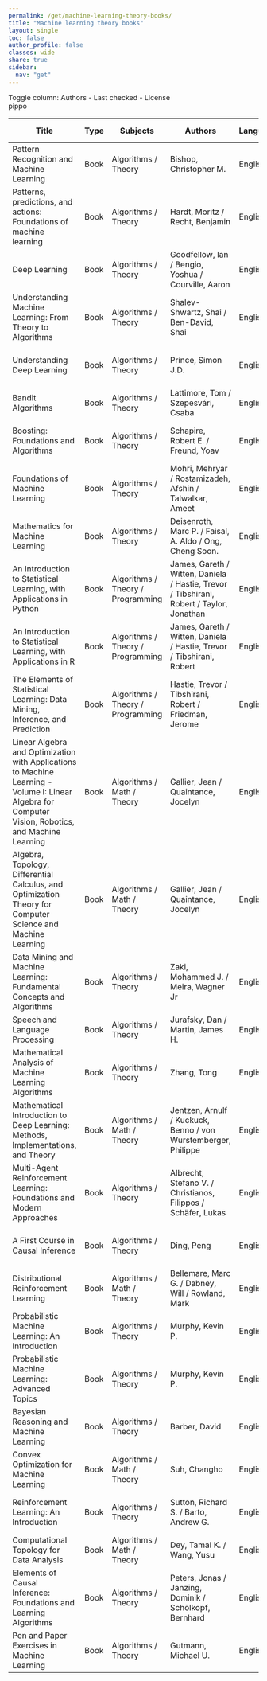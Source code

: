 ```yaml
---
permalink: /get/machine-learning-theory-books/
title: "Machine learning theory books"
layout: single
toc: false
author_profile: false
classes: wide
share: true
sidebar:
  nav: "get"
---
```

<div>
  Toggle column: <a class="toggle-vis" data-column="3">Authors</a> - <a class="toggle-vis" data-column="8">Last checked</a> - <a class="toggle-vis" data-column="9">License</a>
</div>
pippo
<table class="display" style="width:100%">
<thead>
<tr>
    <th>Title</th>
    <th>Type</th>
    <th>Subjects</th>
    <th>Authors</th>
    <th>Language</th>
    <th>Audience</th>
    <th>Reviews</th>
    <th>URLs</th>
    <th>Last checked</th>
    <th>License</th>
</tr>
</thead>
<tbody>
<tr>
    <td>Pattern Recognition and Machine Learning</td>
    <td>Book</td>
    <td>Algorithms / Theory</td>
    <td>Bishop, Christopher M.</td>
    <td>English</td>
    <td>Undergrad / Pract.</td>
    <td><a class="btn btn--danger" href="https://cfknow.github.io/review/Pattern-Recognition-and-Machine-Learning/" target="_blank">Antonio Montano - 04/11/2023</a></td>
    <td><a href="https://www.microsoft.com/en-us/research/uploads/prod/2006/01/Bishop-Pattern-Recognition-and-Machine-Learning-2006.pdf" target="_blank" class="btn btn--primary">PDF</a><br><a href="https://www.microsoft.com/en-us/research/people/cmbishop/prml-book/" target="_blank" class="btn btn--info">Site</a></td>
    <td>11/11/2023</td>
    <td></td>
</tr>
<tr>
    <td>Patterns, predictions, and actions: Foundations of machine learning</td>
    <td>Book</td>
    <td>Algorithms / Theory</td>
    <td>Hardt, Moritz / Recht, Benjamin</td>
    <td>English</td>
    <td>Undergrad / Pract.</td>
    <td></td>
    <td><a href="https://mlstory.org/pdf/patterns.pdf" target="_blank" class="btn btn--primary">PDF</a><br><a href="https://mlstory.org/" target="_blank" class="btn btn--info">Site</a></td>
    <td>11/11/2023</td>
    <td>CC BY-NC-ND 4.0 DEED</td>
</tr>
<tr>
    <td>Deep Learning</td>
    <td>Book</td>
    <td>Algorithms / Theory</td>
    <td>Goodfellow, Ian / Bengio, Yoshua / Courville, Aaron</td>
    <td>English</td>
    <td>Undergrad / Pract.</td>
    <td></td>
    <td><a href="https://www.deeplearningbook.org/" target="_blank" class="btn btn--info">Site</a></td>
    <td>11/11/2023</td>
    <td></td>
</tr>
<tr>
    <td>Understanding Machine Learning: From Theory to Algorithms</td>
    <td>Book</td>
    <td>Algorithms / Theory</td>
    <td>Shalev-Shwartz, Shai / Ben-David, Shai</td>
    <td>English</td>
    <td>Undergrad / Pract.</td>
    <td></td>
    <td><a href = "https://www.cs.huji.ac.il/~shais/UnderstandingMachineLearning/understanding-machine-learning-theory-algorithms.pdf" target = "_blank"  class="btn btn--primary">PDF</a><br><a href = "https://www.cs.huji.ac.il/~shais/UnderstandingMachineLearning/" target = "_blank" class="btn btn--info">Site</a></td>
    <td>11/11/2023</td>
    <td>Personal use</td>
</tr>
<tr>
    <td>Understanding Deep Learning</td>
    <td>Book</td>
    <td>Algorithms / Theory</td>
    <td>Prince, Simon J.D.</td>
    <td>English</td>
    <td>Undergrad / Pract.</td>
    <td></td>
    <td><a href = "https://github.com/udlbook/udlbook/releases/download/v1.15/UnderstandingDeepLearning_23_10_23_C.pdf" target = "_blank"  class="btn btn--primary">PDF</a><br><a href = "https://udlbook.github.io/udlbook/" target = "_blank" class="btn btn--info">Site</a></td>
    <td>11/11/2023</td>
    <td>CC BY-NC-ND 4.0 DEED</td>
</tr>
<tr>
    <td>Bandit Algorithms</td>
    <td>Book</td>
    <td>Algorithms / Theory</td>
    <td>Lattimore, Tom / Szepesvári, Csaba</td>
    <td>English</td>
    <td>Grad.</td>
    <td></td>
    <td><a href = "https://tor-lattimore.com/downloads/book/book.pdf" target = "_blank"  class="btn btn--primary">PDF</a><br><a href = "https://tor-lattimore.com/downloads/book/solutions.pdf" target = "_blank" >Solutions PDF</a></td>
    <td>11/11/2023</td>
    <td></td>
</tr>
<tr>
    <td>Boosting: Foundations and Algorithms</td>
    <td>Book</td>
    <td>Algorithms / Theory</td>
    <td>Schapire, Robert E. / Freund, Yoav</td>
    <td>English</td>
    <td>Grad.</td>
    <td></td>
    <td><a href = "https://direct.mit.edu/books/book-pdf/2091763/book_9780262301183.pdf" target = "_blank"  class="btn btn--primary">PDF</a><br><a href = "https://doi.org/10.7551/mitpress/8291.001.0001" target = "_blank" class="btn btn--info">Site</a></td>
    <td>11/11/2023</td>
    <td>CC BY-NC-ND 4.0 DEED</td>
</tr>
<tr>
    <td>Foundations of Machine Learning</td>
    <td>Book</td>
    <td>Algorithms / Theory</td>
    <td>Mohri, Mehryar / Rostamizadeh, Afshin / Talwalkar, Ameet</td>
    <td>English</td>
    <td>Grad.</td>
    <td></td>
    <td><a href = "https://www.dropbox.com/s/38p0j6ds5q9c8oe/10290.pdf?dl=1" target = "_blank"  class="btn btn--primary">PDF</a><br><a href = "https://mitpress.ublish.com/ebook/foundations-of-machine-learning--2-preview/7093/Cover" target = "_blank" class="btn btn--primary">HTML</a><br><a href = "https://cs.nyu.edu/~mohri/mlbook/errata_ed2_p1.html" target = "_blank">Errata</a></td>
    <td>11/11/2023</td>
    <td>CC BY-NC-ND 4.0 DEED</td>
</tr>
<tr>
    <td>Mathematics for Machine Learning</td>
    <td>Book</td>
    <td>Algorithms / Theory</td>
    <td>Deisenroth, Marc P. / Faisal, A. Aldo / Ong, Cheng Soon.</td>
    <td>English</td>
    <td>Undergrad / Pract.</td>
    <td></td>
    <td><a href = "https://mml-book.github.io/book/mml-book.pdf" target = "_blank"  class="btn btn--primary">PDF</a><br><a href = "https://mml-book.github.io/" target = "_blank" class="btn btn--info">Site</a></td>
    <td>11/11/2023</td>
    <td></td>
</tr>
<tr>
    <td>An Introduction to Statistical Learning, with Applications in Python</td>
    <td>Book</td>
    <td>Algorithms / Theory / Programming</td>
    <td>James, Gareth / Witten, Daniela / Hastie, Trevor / Tibshirani, Robert / Taylor, Jonathan</td>
    <td>English</td>
    <td>Undergrad / Pract.</td>
    <td></td>
    <td><a href = "https://hastie.su.domains/ISLP/ISLP_website.pdf.download.html" target = "_blank"  class="btn btn--primary">PDF</a><br><a href = "https://www.statlearning.com/resources-python" target = "_blank">Resources</a></td>
    <td>11/11/2023</td>
    <td></td>
</tr>
<tr>
    <td>An Introduction to Statistical Learning, with Applications in R</td>
    <td>Book</td>
    <td>Algorithms / Theory / Programming</td>
    <td>James, Gareth / Witten, Daniela / Hastie, Trevor / Tibshirani, Robert</td>
    <td>English</td>
    <td>Undergrad / Pract.</td>
    <td></td>
    <td><a href = "https://hastie.su.domains/ISLR2/ISLRv2_corrected_June_2023.pdf.download.html" target = "_blank"  class="btn btn--primary">PDF</a><br><a href = "https://www.statlearning.com/resources-second-edition" target = "_blank">Resources</a></td>
    <td>11/11/2023</td>
    <td></td>
</tr>
<tr>
    <td>The Elements of Statistical Learning: Data Mining, Inference, and Prediction</td>
    <td>Book</td>
    <td>Algorithms / Theory / Programming</td>
    <td>Hastie, Trevor / Tibshirani, Robert / Friedman, Jerome</td>
    <td>English</td>
    <td>Undergrad / Pract.</td>
    <td></td>
    <td><a href = "https://hastie.su.domains/ElemStatLearn/printings/ESLII_print12_toc.pdf" target = "_blank"  class="btn btn--primary">PDF</a><br><a href = "https://hastie.su.domains/ElemStatLearn/" target = "_blank" class="btn btn--info">Site</a></td>
    <td>11/11/2023</td>
    <td></td>
</tr>
<tr>
    <td>Linear Algebra and Optimization with Applications to Machine Learning - Volume I: Linear Algebra for Computer Vision, Robotics, and Machine Learning</td>
    <td>Book</td>
    <td>Algorithms / Math / Theory</td>
    <td>Gallier, Jean / Quaintance, Jocelyn</td>
    <td>English</td>
    <td>Undergrad</td>
    <td></td>
    <td><a href = "https://www.seas.upenn.edu/~cis5150/linalg-I.pdf" target = "_blank"  class="btn btn--primary">PDF</a><br><a href = "https://www.cis.upenn.edu/~jean/gbooks/linalg.html" target = "_blank" class="btn btn--info">Site</a></td>
    <td>11/11/2023</td>
    <td></td>
</tr>
<tr>
    <td>Algebra, Topology, Differential Calculus, and Optimization Theory for Computer Science and Machine Learning</td>
    <td>Book</td>
    <td>Algorithms / Math / Theory</td>
    <td>Gallier, Jean / Quaintance, Jocelyn</td>
    <td>English</td>
    <td>Grad.</td>
    <td></td>
    <td><a href = "http://www.cis.upenn.edu/~jean/math-deep.pdf" target = "_blank"  class="btn btn--primary">PDF</a><br><a href = "https://www.cis.upenn.edu/~jean/gbooks/geomath.html" target = "_blank" class="btn btn--info">Site</a></td>
    <td>11/11/2023</td>
    <td></td>
</tr>
<tr>
    <td>Data Mining and Machine Learning: Fundamental Concepts and Algorithms</td>
    <td>Book</td>
    <td>Algorithms / Theory</td>
    <td>Zaki, Mohammed J. / Meira, Wagner Jr</td>
    <td>English</td>
    <td>Undergrad / Pract.</td>
    <td></td>
    <td><a href = "https://dataminingbook.info/book_html/" target = "_blank"  class="btn btn--primary">HTML</a><br><a href = "https://dataminingbook.info/" target = "_blank" class="btn btn--info">Site</a></td>
    <td>11/11/2023</td>
    <td></td>
</tr>
<tr>
    <td>Speech and Language Processing</td>
    <td>Book</td>
    <td>Algorithms / Theory</td>
    <td>Jurafsky, Dan / Martin, James H.</td>
    <td>English</td>
    <td>Undergrad / Pract.</td>
    <td></td>
    <td><a href = "https://web.stanford.edu/~jurafsky/slp3/ed3book_jan72023.pdf"  class="btn btn--primary">PDF</a><br><a href = "https://web.stanford.edu/~jurafsky/slp3/" target = "_blank" class="btn btn--info">Site</a></td>
    <td>11/11/2023</td>
    <td></td>
</tr>
<tr>
    <td>Mathematical Analysis of Machine Learning Algorithms</td>
    <td>Book</td>
    <td>Algorithms / Theory</td>
    <td>Zhang, Tong</td>
    <td>English</td>
    <td>Grad.</td>
    <td></td>
    <td><a href = "https://tongzhang-ml.org/lt-book/lt-book.pdf"  class="btn btn--primary">PDF</a><br><a href = "https://tongzhang-ml.org/lt-book.html" target = "_blank" class="btn btn--info">Site</a></td>
    <td>11/11/2023</td>
    <td>Personal use</td>
</tr>
<tr>
    <td>Mathematical Introduction to Deep Learning: Methods, Implementations, and Theory</td>
    <td>Book</td>
    <td>Algorithms / Math / Theory</td>
    <td>Jentzen, Arnulf / Kuckuck, Benno / von Wurstemberger, Philippe</td>
    <td>English</td>
    <td>Grad.</td>
    <td></td>
    <td><a href = "https://arxiv.org/pdf/2310.20360.pdf"  class="btn btn--primary">PDF</a><br><a href = "https://github.com/introdeeplearning/book" target = "_blank">Code</a></td>
    <td>11/11/2023</td>
    <td></td>
</tr>
<tr>
    <td>Multi-Agent Reinforcement Learning: Foundations and Modern Approaches</td>
    <td>Book</td>
    <td>Algorithms / Theory</td>
    <td>Albrecht, Stefano V. / Christianos, Filippos / Schäfer, Lukas</td>
    <td>English</td>
    <td>Undergrad / Pract.</td>
    <td></td>
    <td><a href = "https://www.marl-book.com/download"  class="btn btn--primary">PDF</a><br><a href = "https://www.marl-book" target = "_blank" class="btn btn--info">Site</a></td>
    <td>11/11/2023</td>
    <td>CC BY-NC-ND 4.0 DEED</td>
</tr>
<tr>
    <td>A First Course in Causal Inference</td>
    <td>Book</td>
    <td>Algorithms / Theory</td>
    <td>Ding, Peng</td>
    <td>English</td>
    <td>Undergrad</td>
    <td></td>
    <td><a href = "https://arxiv.org/abs/2305.18793"  class="btn btn--primary">PDF</a><br><a href = "https://sites.google.com/site/pengdingpku/teaching" target = "_blank" class="btn btn--info">Site</a><br><a href = "https://dataverse.harvard.edu/dataset.xhtml?persistentId=doi:10.7910/DVN/ZX3VEV" target = "_blank">Code / Datasets</a></td>
    <td>11/11/2023</td>
    <td></td>
</tr>
<tr>
    <td>Distributional Reinforcement Learning</td>
    <td>Book</td>
    <td>Algorithms / Math / Theory</td>
    <td>Bellemare, Marc G. / Dabney, Will / Rowland, Mark</td>
    <td>English</td>
    <td>Undergrad / Pract.</td>
    <td></td>
    <td><a href = "https://direct.mit.edu/books/book-pdf/2111075/book_9780262374026.pdf"  class="btn btn--primary">PDF</a><br><a href = "https://direct.mit.edu/books/oa-monograph/5590/Distributional-Reinforcement-Learning" target = "_blank" class="btn btn--info">Site</a></td>
    <td>11/11/2023</td>
    <td>CC BY-NC-ND 4.0 DEED</td>
</tr>
<tr>
    <td>Probabilistic Machine Learning: An Introduction</td>
    <td>Book</td>
    <td>Algorithms / Theory</td>
    <td>Murphy, Kevin P.</td>
    <td>English</td>
    <td>Undergrad / Pract.</td>
    <td></td>
    <td><a href = "https://github.com/probml/pml-book/releases/latest/download/book1.pdf"  class="btn btn--primary">PDF</a><br><a href = "https://probml.github.io/pml-book/book1.html" target = "_blank" class="btn btn--info">Site</a></td>
    <td>11/11/2023</td>
    <td>CC BY-NC-ND 4.0 DEED</td>
</tr>
<tr>
    <td>Probabilistic Machine Learning: Advanced Topics</td>
    <td>Book</td>
    <td>Algorithms / Theory</td>
    <td>Murphy, Kevin P.</td>
    <td>English</td>
    <td>Undergrad / Pract.</td>
    <td></td>
    <td><a href = "https://github.com/probml/pml2-book/releases/latest/download/book2.pdf"  class="btn btn--primary">PDF</a><br><a href = "https://probml.github.io/pml-book/book2.html" target = "_blank" class="btn btn--info">Site</a></td>
    <td>11/11/2023</td>
    <td>CC BY-NC-ND 4.0 DEED</td>
</tr>
<tr>
    <td>Bayesian Reasoning and Machine Learning</td>
    <td>Book</td>
    <td>Algorithms / Theory</td>
    <td>Barber, David</td>
    <td>English</td>
    <td>Grad.</td>
    <td></td>
    <td><a href = "http://web4.cs.ucl.ac.uk/staff/D.Barber/textbook/200620.pdf"  class="btn btn--primary">PDF</a><br><a href = "http://web4.cs.ucl.ac.uk/staff/D.Barber/pmwiki/pmwiki.php?n=Brml.HomePage" target = "_blank" class="btn btn--info">Site</a></td>
    <td>11/11/2023</td>
    <td></td>
</tr>
<tr>
    <td>Convex Optimization for Machine Learning</td>
    <td>Book</td>
    <td>Algorithms / Math / Theory</td>
    <td>Suh, Changho</td>
    <td>English</td>
    <td>Undergrad</td>
    <td></td>
    <td><a href = "https://www.nowpublishers.com/article/DownloadEBook/9781638280521?format=pdf"  class="btn btn--primary">PDF</a><br><a href = "https://www.nowpublishers.com/article/BookDetails/9781638280521" target = "_blank" class="btn btn--info">Site</a></td>
    <td>11/11/2023</td>
    <td>CC BY-NC 2.0 DEED</td>
</tr>
<tr>
    <td>Reinforcement Learning: An Introduction</td>
    <td>Book</td>
    <td>Algorithms / Theory</td>
    <td>Sutton, Richard S. / Barto, Andrew G.</td>
    <td>English</td>
    <td>Undergrad / Pract.</td>
    <td></td>
    <td><a href = "http://incompleteideas.net/book/RLbook2020.pdf"  class="btn btn--primary">PDF</a><br><a href = "http://incompleteideas.net/book/the-book.html" target = "_blank" class="btn btn--info">Site</a></td>
    <td>11/11/2023</td>
    <td>CC BY-NC-ND 2.0 DEED</td>
</tr>
<tr>
    <td>Computational Topology for Data Analysis</td>
    <td>Book</td>
    <td>Algorithms / Math / Theory</td>
    <td>Dey, Tamal K. / Wang, Yusu</td>
    <td>English</td>
    <td>Grad.</td>
    <td></td>
    <td><a href = "https://www.cs.purdue.edu/homes/tamaldey/book/CTDAbook/CTDAbook.pdf"  class="btn btn--primary">PDF</a><br><a href = "https://www.cs.purdue.edu/homes/tamaldey/book/CTDAbook/CTDAbook.html" target = "_blank" class="btn btn--info">Site</a></td>
    <td>11/11/2023</td>
    <td>Personal use</td>
</tr>
<tr>
    <td>Elements of Causal Inference: Foundations and Learning Algorithms</td>
    <td>Book</td>
    <td>Algorithms / Theory</td>
    <td>Peters, Jonas / Janzing, Dominik / Schölkopf, Bernhard</td>
    <td>English</td>
    <td>Grad.</td>
    <td></td>
    <td><a href = "https://mitp-content-server.mit.edu/books/content/sectbyfn?collid=books_pres_0&id=11283&fn=11283.pdf"  class="btn btn--primary">PDF</a><br><a href = "https://mitpress.mit.edu/9780262344296/elements-of-causal-inference/" target = "_blank" class="btn btn--info">Site</a></td>
    <td>11/11/2023</td>
    <td>CC BY-NC-ND 4.0 DEED</td>
</tr>
<tr>
    <td>Pen and Paper Exercises in Machine Learning</td>
    <td>Book</td>
    <td>Algorithms / Theory</td>
    <td>Gutmann, Michael U.</td>
    <td>English</td>
    <td>Undergrad / Pract.</td>
    <td></td>
    <td><a href = "https://arxiv.org/pdf/2206.13446.pdf"  class="btn btn--primary">PDF</a><br><a href = "https://arxiv.org/abs/2206.13446" target = "_blank" class="btn btn--info">Site</a></td>
    <td>11/11/2023</td>
    <td></td>
</tr>
<tfoot>
<tr>
    <td></td>
    <td></td>
    <td></td>
    <td></td>
    <td></td>
    <td></td>
    <td></td>
    <td></td>
    <td></td>
    <td></td>
</tr>
</tfoot>
</table>
